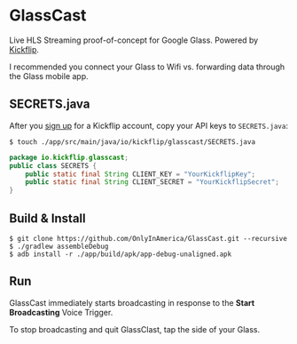 # GlassCast

Live HLS Streaming proof-of-concept for Google Glass. Powered by [Kickflip](https://kickflip.io).

I recommended you connect your Glass to Wifi vs. forwarding data through the Glass mobile app.

## SECRETS.java
After you [sign up](https://kickflip.io) for a Kickflip account, copy your API keys to `SECRETS.java`:

```
$ touch ./app/src/main/java/io/kickflip/glasscast/SECRETS.java
```

```java
package io.kickflip.glasscast;
public class SECRETS {
    public static final String CLIENT_KEY = "YourKickflipKey";
    public static final String CLIENT_SECRET = "YourKickflipSecret";
}
```

## Build & Install

```
$ git clone https://github.com/OnlyInAmerica/GlassCast.git --recursive
$ ./gradlew assembleDebug
$ adb install -r ./app/build/apk/app-debug-unaligned.apk

```

## Run

GlassCast immediately starts broadcasting in response to the **Start Broadcasting** Voice Trigger.

To stop broadcasting and quit GlassClast, tap the side of your Glass.
